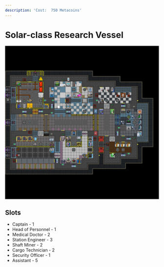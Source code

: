 ```yaml
---
description: 'Cost:  750 Metacoins'
---
```


# Solar-class Research Vessel

![](<../.gitbook/assets/image (31).png>)

## Slots

* Captain - 1
* Head of Personnel - 1
* Medical Doctor - 2
* Station Engineer - 3
* Shaft Miner  - 2
* Cargo Technician - 2
* Security Officer - 1
* Assistant - 5
